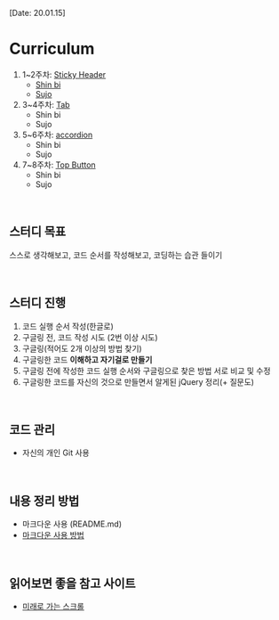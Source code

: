 [Date: 20.01.15]

# Curriculum
1. 1~2주차: [Sticky Header](https://kwoneunju.github.io/js-study-200120/Sticky-Header/stickyHeader.html)
   * [Shin bi](https://now-rainism.github.io/2020-study-jQuery/Sticky-Header/stickyHeaderAnchor.html)
   * [Sujo](https://sujo2.github.io/2020_uidev1_study/Sticky-Header/stickyHeader.html)
2. 3~4주차: [Tab](https://kwoneunju.github.io/js-study-200120/Tab/tab.html)
   * Shin bi
   * Sujo
3. 5~6주차: [accordion](https://kwoneunju.github.io/js-study-200120/Accordion/accordion.html)
   * Shin bi
   * Sujo
4. 7~8주차: [Top Button](https://kwoneunju.github.io/js-study-200120/Top-Button/topButton.html)
   * Shin bi
   * Sujo

<br>

## 스터디 목표
스스로 생각해보고, 코드 순서를 작성해보고, 코딩하는 습관 들이기

<br>

## 스터디 진행
1. 코드 실행 순서 작성(한글로)
2. 구글링 전, 코드 작성 시도 (2번 이상 시도)
3. 구글링(적어도 2개 이상의 방법 찾기)
4. 구글링한 코드 **이해하고 자기걸로 만들기**
5. 구글링 전에 작성한 코드 실행 순서와 구글링으로 찾은 방법 서로 비교 및 수정
6. 구글링한 코드를 자신의 것으로 만들면서 알게된 jQuery 정리(+ 질문도)

<br>

## 코드 관리
* 자신의 개인 Git 사용

<br>

## 내용 정리 방법
* 마크다운 사용 (README.md)
* [마크다운 사용 방법](https://gist.github.com/ihoneymon/652be052a0727ad59601)

<br>

## 읽어보면 좋을 참고 사이트
* [미래로 가는 스크롤](https://spilist.github.io/2018/05/11/scroll-to-the-future)